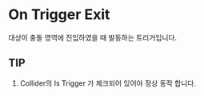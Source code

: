 # On Trigger Exit


대상이 충돌 영역에 진입하였을 때 발동하는 트리거입니다.


## TIP
1. Collider의 Is Trigger 가 체크되어 있어야 정상 동작 합니다.